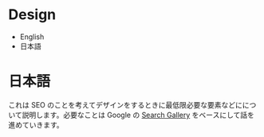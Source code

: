 # Design

* English
* 日本語

# 日本語

これは SEO のことを考えてデザインをするときに最低限必要な要素などにについて説明します。必要なことは Google の [Search Gallery](https://developers.google.com/search/docs/guides/search-gallery) をベースにして話を進めていきます。
